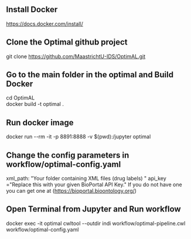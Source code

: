 ## Install Docker 
https://docs.docker.com/install/

## Clone the Optimal github project
git clone https://github.com/MaastrichtU-IDS/OptimAL.git

## Go to the main folder in the optimal and Build Docker 
cd OptimAL \
docker build -t optimal .

## Run docker image
docker run --rm -it -p 8891:8888 -v $(pwd):/jupyter optimal

## Change the config parameters in workflow/optimal-config.yaml 
xml_path: "Your folder containing XML files (drug labels) "
api_key ="Replace this with your given BioPortal API Key." If you do not have one you can get one at (https://bioportal.bioontology.org/)

## Open Terminal from Jupyter and Run workflow
docker exec -it optimal cwltool --outdir indi workflow/optimal-pipeline.cwl workflow/optimal-config.yaml 

